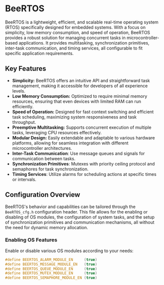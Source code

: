 # BeeRTOS

BeeRTOS is a lightweight, efficient, and scalable real-time operating system (RTOS) specifically designed for embedded systems. With a focus on simplicity, low memory consumption, and speed of operation, BeeRTOS provides a robust solution for managing concurrent tasks in microcontroller-based applications. It provides multitasking, synchronization primitives, inter-task communication, and timing services, all configurable to fit specific application requirements.

## Key Features

- **Simplicity:** BeeRTOS offers an intuitive API and straightforward task management, making it accessible for developers of all experience levels.
- **Low Memory Consumption:** Optimized to require minimal memory resources, ensuring that even devices with limited RAM can run efficiently.
- **Speed of Operation:** Designed for fast context switching and efficient task scheduling, maximizing system responsiveness and task throughput.
- **Preemptive Multitasking:** Supports concurrent execution of multiple tasks, leveraging CPU resources effectively.
- **Modular Design:** Easily extendable and adaptable to various hardware platforms, allowing for seamless integration with different microcontroller architectures.
- **Inter-Task Communication**: Use message queues and signals for communication between tasks.
- **Synchronization Primitives**: Mutexes with priority ceiling protocol and semaphores for task synchronization.
- **Timing Services**: Utilize alarms for scheduling actions at specific times or intervals.


## Configuration Overview

BeeRTOS's behavior and capabilities can be tailored through the `BeeRTOS_cfg.h` configuration header. This file allows for the enabling or disabling of OS modules, the configuration of system tasks, and the setup of synchronization primitives and communication mechanisms, all without the need for dynamic memory allocation.

### Enabling OS Features

Enable or disable various OS modules according to your needs:

```c
#define BEERTOS_ALARM_MODULE_EN     (true)
#define BEERTOS_MESSAGE_MODULE_EN   (true)
#define BEERTOS_QUEUE_MODULE_EN     (true)
#define BEERTOS_MUTEX_MODULE_EN     (true)
#define BEERTOS_SEMAPHORE_MODULE_EN (true)
```
